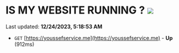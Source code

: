 # IS MY WEBSITE RUNNING ? [![](https://img.shields.io/static/v1?label=Sponsor&message=%E2%9D%A4&logo=GitHub&color=%23fe8e86)](https://github.com/sponsors/<username>)

Last updated: **12/24/2023, 5:18:53 AM**

- `GET` [https://youssefservice.me](https://youssefservice.me) - **Up** (912ms)
